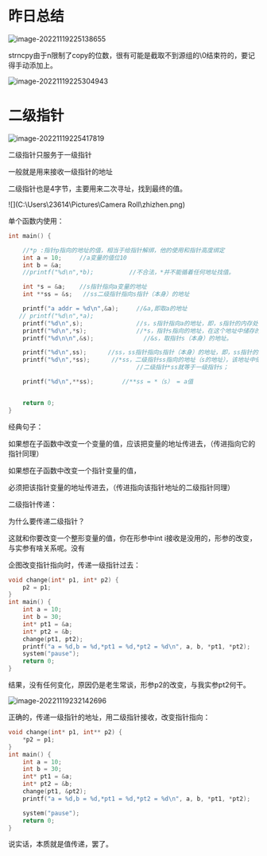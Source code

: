 # 昨日总结



![image-20221119225138655](C:\Users\23614\AppData\Roaming\Typora\typora-user-images\image-20221119225138655.png)

strncpy由于n限制了copy的位数，很有可能是截取不到源组的\0结束符的，要记得手动添加上。

![image-20221119225304943](C:\Users\23614\AppData\Roaming\Typora\typora-user-images\image-20221119225304943.png)





# 二级指针

![image-20221119225417819](C:\Users\23614\AppData\Roaming\Typora\typora-user-images\image-20221119225417819.png)

二级指针只服务于一级指针

一般就是用来接收一级指针的地址

二级指针也是4字节，主要用来二次寻址，找到最终的值。

![](C:\Users\23614\Pictures\Camera Roll\zhizhen.png)



单个函数内使用：

```c
int main() {

    //*p :指针p指向的地址的值，相当于给指针解绑，他的使用和指针高度绑定
    int a = 10;     //a变量的值位10
    int b = &a;
    //printf("%d\n",*b);          //不合法，*并不能循着任何地址找值。

    int *s = &a;    //s指针指向a变量的地址
    int **ss = &s;   //ss二级指针指向s指针（本身）的地址

    printf("a addr = %d\n",&a);     //&a,即取a的地址
   // printf("%d\n",*a);
    printf("%d\n",s);               //s，s指针指向a的地址，即，s指针的内存处储存了变量a的地址值
    printf("%d\n",*s);              //*s，指针s指向的地址，在这个地址中储存的值，即，得到a的值
    printf("%d\n\n",&s);              //&s，取指针s（本身）的地址。

    printf("%d\n",ss);      //ss，ss指针指向s指针（本身）的地址，即，ss指针的内存处存储了s指针的地址
    printf("%d\n",*ss);      //*ss，二级指针ss指向的地址（s的地址），该地址中储存的值，即，a的地址
                                    //二级指针*ss就等于一级指针s；

    printf("%d\n",**ss);        //**ss = *（s） = a值


    return 0;
}
```



经典句子：

如果想在子函数中改变一个变量的值，应该把变量的地址传进去，（传进指向它的指针同理）

如果想在子函数中改变一个指针变量的值，

必须把该指针变量的地址传进去，（传进指向该指针地址的二级指针同理）





二级指针传递：

为什么要传递二级指针？

这就和你要改变一个整形变量的值，你在形参中int i接收是没用的，形参的改变，与实参有啥关系呢。没有



企图改变指针指向时，传递一级指针过去：

```c
void change(int* p1, int* p2) {
	p2 = p1;
}
int main() {
	int a = 10;
	int b = 30;
	int* pt1 = &a;
	int* pt2 = &b;
	change(pt1, pt2);
	printf("a = %d,b = %d,*pt1 = %d,*pt2 = %d\n", a, b, *pt1, *pt2);
	system("pause");
	return 0;
}
```

结果，没有任何变化，原因仍是老生常谈，形参p2的改变，与我实参pt2何干。

![image-20221119232142696](C:\Users\23614\AppData\Roaming\Typora\typora-user-images\image-20221119232142696.png)

正确的，传递一级指针的地址，用二级指针接收，改变指针指向：

```c
void change(int* p1, int** p2) {
	*p2 = p1;
}
int main() {
	int a = 10;
	int b = 30;
	int* pt1 = &a;
	int* pt2 = &b;
	change(pt1, &pt2);
	printf("a = %d,b = %d,*pt1 = %d,*pt2 = %d\n", a, b, *pt1, *pt2);

	system("pause");
	return 0;
}
```

说实话，本质就是值传递，罢了。





